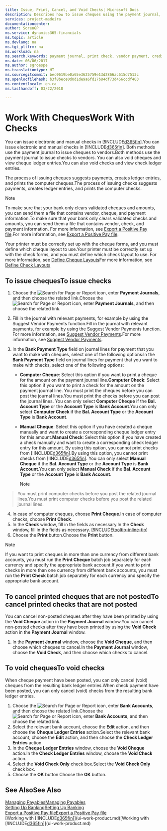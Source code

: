 ```yaml
---
title: Issue, Print, Cancel, and Void Checks| Microsoft Docs
description: Describes how to issue cheques using the payment journal, print cheques, and void or view cheque ledger entries in Finance and Operations, Business edition.
services: project-madeira
documentationcenter: 
author: SorenGP
ms.service: dynamics365-financials
ms.topic: article
ms.devlang: na
ms.tgt_pltfrm: na
ms.workload: na
ms.search.keywords: payment journal, print check, vendor payment, creditor, debt, balance due, AP
ms.date: 06/06/2017
ms.author: sgroespe
ms.translationtype: HT
ms.sourcegitcommit: bec0619be0a65e3625759e13d2866ac615d7513c
ms.openlocfilehash: b3f8bece0d0d1de9a6fd17b84df73d466ccdf403
ms.contentlocale: en-ca
ms.lasthandoff: 03/22/2018

---
```

# <a name="work-with-checks"></a><span data-ttu-id="154ed-103">Work With Cheques</span><span class="sxs-lookup"><span data-stu-id="154ed-103">Work With Checks</span></span>
<span data-ttu-id="154ed-104">You can issue electronic and manual checks in [!INCLUDE[d365fin](includes/d365fin_md.md)].</span><span class="sxs-lookup"><span data-stu-id="154ed-104">You can issue electronic and manual checks in [!INCLUDE[d365fin](includes/d365fin_md.md)].</span></span> <span data-ttu-id="154ed-105">Both methods use the payment journal to issue cheques to vendors.</span><span class="sxs-lookup"><span data-stu-id="154ed-105">Both methods use the payment journal to issue checks to vendors.</span></span> <span data-ttu-id="154ed-106">You can also void cheques and view cheque ledger entries.</span><span class="sxs-lookup"><span data-stu-id="154ed-106">You can also void checks and view check ledger entries.</span></span>

<span data-ttu-id="154ed-107">The process of issuing cheques suggests payments, creates ledger entries, and prints the computer cheques.</span><span class="sxs-lookup"><span data-stu-id="154ed-107">The process of issuing checks suggests payments, creates ledger entries, and prints the computer checks.</span></span>

> [!NOTE]  
>   <span data-ttu-id="154ed-108">To make sure that your bank only clears validated cheques and amounts, you can send them a file that contains vendor, cheque, and payment information.</span><span class="sxs-lookup"><span data-stu-id="154ed-108">To make sure that your bank only clears validated checks and amounts, you can send them a file that contains vendor, check, and payment information.</span></span> <span data-ttu-id="154ed-109">For more information, see [Export a Positive Pay file](finance-how-positive-pay.md).</span><span class="sxs-lookup"><span data-stu-id="154ed-109">For more information, see [Export a Positive Pay file](finance-how-positive-pay.md).</span></span>

<span data-ttu-id="154ed-110">Your printer must be correctly set up with the cheque forms, and you must define which cheque layout to use.</span><span class="sxs-lookup"><span data-stu-id="154ed-110">Your printer must be correctly set up with the check forms, and you must define which check layout to use.</span></span> <span data-ttu-id="154ed-111">For more information, see [Define Cheque Layouts](finance-how-define-check-layouts.md)</span><span class="sxs-lookup"><span data-stu-id="154ed-111">For more information, see [Define Check Layouts](finance-how-define-check-layouts.md)</span></span>

## <a name="to-issue-checks"></a><span data-ttu-id="154ed-112">To issue cheques</span><span class="sxs-lookup"><span data-stu-id="154ed-112">To issue checks</span></span>
1. <span data-ttu-id="154ed-113">Choose the ![Search for Page or Report](media/ui-search/search_small.png "Search for Page or Report icon") icon, enter **Payment Journals**, and then choose the related link.</span><span class="sxs-lookup"><span data-stu-id="154ed-113">Choose the ![Search for Page or Report](media/ui-search/search_small.png "Search for Page or Report icon") icon, enter **Payment Journals**, and then choose the related link.</span></span>
2. <span data-ttu-id="154ed-114">Fill in the journal with relevant payments, for example by using the Suggest Vendor Payments function.</span><span class="sxs-lookup"><span data-stu-id="154ed-114">Fill in the journal with relevant payments, for example by using the Suggest Vendor Payments function.</span></span> <span data-ttu-id="154ed-115">For more information, see [Suggest Vendor Payments](payables-how-suggest-vendor-payments.md).</span><span class="sxs-lookup"><span data-stu-id="154ed-115">For more information, see [Suggest Vendor Payments](payables-how-suggest-vendor-payments.md).</span></span>
3. <span data-ttu-id="154ed-116">In the **Bank Payment Type** field on journal lines for payment that you want to make with cheques, select one of the following options:</span><span class="sxs-lookup"><span data-stu-id="154ed-116">In the **Bank Payment Type** field on journal lines for payment that you want to make with checks, select one of the following options:</span></span>

   * <span data-ttu-id="154ed-117">**Computer Cheque**: Select this option if you want to print a cheque for the amount on the payment journal line.</span><span class="sxs-lookup"><span data-stu-id="154ed-117">**Computer Check**: Select this option if you want to print a check for the amount on the payment journal line.</span></span> <span data-ttu-id="154ed-118">You must print the cheques before you can post the journal lines.</span><span class="sxs-lookup"><span data-stu-id="154ed-118">You must print the checks before you can post the journal lines.</span></span> <span data-ttu-id="154ed-119">You can only select **Computer Cheque** if the **Bal. Account Type** or the **Account Type** is **Bank Account**.</span><span class="sxs-lookup"><span data-stu-id="154ed-119">You can only select **Computer Check** if the **Bal. Account Type** or the **Account Type** is **Bank Account**.</span></span>
   * <span data-ttu-id="154ed-120">**Manual Cheque**: Select this option if you have created a cheque manually and want to create a corresponding cheque ledger entry for this amount.</span><span class="sxs-lookup"><span data-stu-id="154ed-120">**Manual Check**: Select this option if you have created a check manually and want to create a corresponding check ledger entry for this amount.</span></span> <span data-ttu-id="154ed-121">By using this option, you cannot print checks from [!INCLUDE[d365fin](includes/d365fin_md.md)].</span><span class="sxs-lookup"><span data-stu-id="154ed-121">By using this option, you cannot print checks from [!INCLUDE[d365fin](includes/d365fin_md.md)].</span></span> <span data-ttu-id="154ed-122">You can only select **Manual Cheque** if the **Bal. Account Type** or the **Account Type** is **Bank Account**.</span><span class="sxs-lookup"><span data-stu-id="154ed-122">You can only select **Manual Check** if the **Bal. Account Type** or the **Account Type** is **Bank Account**.</span></span>

     > [!NOTE]  
>   <span data-ttu-id="154ed-123">You must print computer checks before you post the related journal lines.</span><span class="sxs-lookup"><span data-stu-id="154ed-123">You must print computer checks before you post the related journal lines.</span></span>
4. <span data-ttu-id="154ed-124">In case of computer cheques, choose **Print Cheque**.</span><span class="sxs-lookup"><span data-stu-id="154ed-124">In case of computer checks, choose **Print Check**.</span></span>
5. <span data-ttu-id="154ed-125">In the **Check** window, fill in the fields as necessary.</span><span class="sxs-lookup"><span data-stu-id="154ed-125">In the **Check** window, fill in the fields as necessary.</span></span> [!INCLUDE[tooltip-inline-tip](includes/tooltip-inline-tip_md.md)]
6. <span data-ttu-id="154ed-126">Choose the **Print** button.</span><span class="sxs-lookup"><span data-stu-id="154ed-126">Choose the **Print** button.</span></span>

> [!NOTE]  
>   <span data-ttu-id="154ed-127">If you want to print cheques in more than one currency from different bank accounts, you must run the **Print Cheque** batch job separately for each currency and specify the appropriate bank account.</span><span class="sxs-lookup"><span data-stu-id="154ed-127">If you want to print checks in more than one currency from different bank accounts, you must run the **Print Check** batch job separately for each currency and specify the appropriate bank account.</span></span>

## <a name="to-cancel-printed-checks-that-are-not-posted"></a><span data-ttu-id="154ed-128">To cancel printed cheques that are not posted</span><span class="sxs-lookup"><span data-stu-id="154ed-128">To cancel printed checks that are not posted</span></span>
<span data-ttu-id="154ed-129">You can cancel non-posted cheques after they have been printed by using the **Void Cheque** action in the **Payment Journal** window.</span><span class="sxs-lookup"><span data-stu-id="154ed-129">You can cancel non-posted checks after they have been printed by using the **Void Check** action in the **Payment Journal** window.</span></span>

1. <span data-ttu-id="154ed-130">In the **Payment Journal** window, choose the **Void Cheque**, and then choose which cheques to cancel.</span><span class="sxs-lookup"><span data-stu-id="154ed-130">In the **Payment Journal** window, choose the **Void Check**, and then choose which checks to cancel.</span></span>

## <a name="to-void-checks"></a><span data-ttu-id="154ed-131">To void cheques</span><span class="sxs-lookup"><span data-stu-id="154ed-131">To void checks</span></span>
<span data-ttu-id="154ed-132">When cheque payment have been posted, you can only cancel (void) cheques from the resulting bank ledger entries.</span><span class="sxs-lookup"><span data-stu-id="154ed-132">When check payment have been posted, you can only cancel (void) checks from the resulting bank ledger entries.</span></span>

1. <span data-ttu-id="154ed-133">Choose the ![Search for Page or Report](media/ui-search/search_small.png "Search for Page or Report icon") icon, enter **Bank Accounts**, and then choose the related link.</span><span class="sxs-lookup"><span data-stu-id="154ed-133">Choose the ![Search for Page or Report](media/ui-search/search_small.png "Search for Page or Report icon") icon, enter **Bank Accounts**, and then choose the related link.</span></span>
2. <span data-ttu-id="154ed-134">Select the relevant bank account, choose the **Edit** action, and then choose the **Cheque Ledger Entries** action.</span><span class="sxs-lookup"><span data-stu-id="154ed-134">Select the relevant bank account, choose the **Edit** action, and then choose the **Check Ledger Entries** action.</span></span>
3. <span data-ttu-id="154ed-135">In the **Cheque Ledger Entries** window, choose the **Void Cheque** action.</span><span class="sxs-lookup"><span data-stu-id="154ed-135">In the **Check Ledger Entries** window, choose the **Void Check** action.</span></span>
4. <span data-ttu-id="154ed-136">Select the **Void Check Only** check box.</span><span class="sxs-lookup"><span data-stu-id="154ed-136">Select the **Void Check Only** check box.</span></span>
5. <span data-ttu-id="154ed-137">Choose the **OK** button.</span><span class="sxs-lookup"><span data-stu-id="154ed-137">Choose the **OK** button.</span></span>

## <a name="see-also"></a><span data-ttu-id="154ed-138">See Also</span><span class="sxs-lookup"><span data-stu-id="154ed-138">See Also</span></span>
[<span data-ttu-id="154ed-139">Managing Payables</span><span class="sxs-lookup"><span data-stu-id="154ed-139">Managing Payables</span></span>](payables-manage-payables.md)  
[<span data-ttu-id="154ed-140">Setting Up Banking</span><span class="sxs-lookup"><span data-stu-id="154ed-140">Setting Up Banking</span></span>](bank-setup-banking.md)  
[<span data-ttu-id="154ed-141">Export a Positive Pay file</span><span class="sxs-lookup"><span data-stu-id="154ed-141">Export a Positive Pay file</span></span>](finance-how-positive-pay.md)  
<span data-ttu-id="154ed-142">[Working with [!INCLUDE[d365fin](includes/d365fin_md.md)]](ui-work-product.md)</span><span class="sxs-lookup"><span data-stu-id="154ed-142">[Working with [!INCLUDE[d365fin](includes/d365fin_md.md)]](ui-work-product.md)</span></span>  

